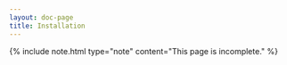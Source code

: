 ```yaml
---
layout: doc-page
title: Installation
---
```


{% include note.html type="note" content="This page is incomplete." %}
